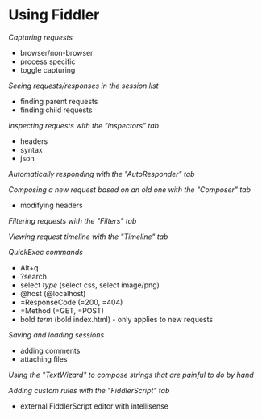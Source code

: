 # Using Fiddler

_Capturing requests_

- browser/non-browser
- process specific
- toggle capturing

_Seeing requests/responses in the session list_

- finding parent requests
- finding child requests

_Inspecting requests with the "inspectors" tab_

- headers
- syntax
- json

_Automatically responding with the "AutoResponder" tab_

_Composing a new request based on an old one with the "Composer" tab_

- modifying headers

_Filtering requests with the "Filters" tab_

_Viewing request timeline with the "Timeline" tab_

_QuickExec commands_

- Alt+q
- ?search
- select _type_ (select css, select image/png)
- @host (@localhost)
- =ResponseCode (=200, =404)
- =Method (=GET, =POST)
- bold _term_ (bold index.html) - only applies to new requests

_Saving and loading sessions_

- adding comments
- attaching files

_Using the "TextWizard" to compose strings that are painful to do by hand_

_Adding custom rules with the "FiddlerScript" tab_

- external FiddlerScript editor with intellisense
